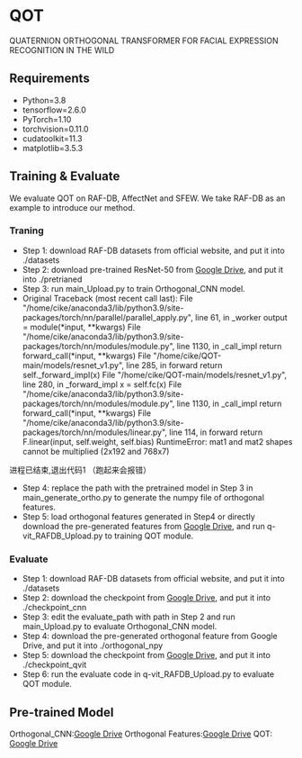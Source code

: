 # QOT
QUATERNION ORTHOGONAL TRANSFORMER FOR FACIAL EXPRESSION RECOGNITION IN THE WILD
## Requirements
- Python=3.8
- tensorflow=2.6.0
- PyTorch=1.10
- torchvision=0.11.0
- cudatoolkit=11.3
- matplotlib=3.5.3

## Training & Evaluate
We evaluate QOT on RAF-DB, AffectNet and SFEW. We take RAF-DB as an example to introduce our method.
### Traning
- Step 1: download RAF-DB datasets from official website, and put it into ./datasets
- Step 2: download pre-trained ResNet-50 from [Google Drive](https://drive.google.com/file/d/1gbaCNiNdpnYEnc9ygdB-u7eEnV5Sd_1c/view?usp=sharing), and put it into ./pretrianed
- Step 3: run main_Upload.py to train Orthogonal_CNN model.     
- Original Traceback (most recent call last):
  File "/home/cike/anaconda3/lib/python3.9/site-packages/torch/nn/parallel/parallel_apply.py", line 61, in _worker
    output = module(*input, **kwargs)
  File "/home/cike/anaconda3/lib/python3.9/site-packages/torch/nn/modules/module.py", line 1130, in _call_impl
    return forward_call(*input, **kwargs)
  File "/home/cike/QOT-main/models/resnet_v1.py", line 285, in forward
    return self._forward_impl(x)
  File "/home/cike/QOT-main/models/resnet_v1.py", line 280, in _forward_impl
    x = self.fc(x)
  File "/home/cike/anaconda3/lib/python3.9/site-packages/torch/nn/modules/module.py", line 1130, in _call_impl
    return forward_call(*input, **kwargs)
  File "/home/cike/anaconda3/lib/python3.9/site-packages/torch/nn/modules/linear.py", line 114, in forward
    return F.linear(input, self.weight, self.bias)
RuntimeError: mat1 and mat2 shapes cannot be multiplied (2x192 and 768x7)


进程已结束,退出代码1
（跑起来会报错）
- Step 4: replace the path with the pretrained model in Step 3 in main_generate_ortho.py to generate the numpy file of orthogonal features.
- Step 5: load orthogonal features generated in Step4 or directly download the pre-generated features from [Google Drive](https://drive.google.com/file/d/1MYJm235ZINywXBcZ0Z4nBqT3JUMROoaA/view?usp=sharing), and run q-vit_RAFDB_Upload.py to training QOT module.
### Evaluate
- Step 1: download RAF-DB datasets from official website, and put it into ./datasets
- Step 2: download the checkpoint from [Google Drive](https://drive.google.com/file/d/14pxYAWQCaAdk64xP8A9i2egOVEQ365L_/view?usp=sharing), and put it into ./checkpoint_cnn
- Step 3: edit the evaluate_path with path in Step 2 and run main_Upload.py to evaluate Orthogonal_CNN model.
- Step 4: download the pre-generated orthogonal feature from Google Drive, and put it into ./orthogonal_npy
- Step 5: download the checkpoint from [Google Drive](https://drive.google.com/file/d/1S9nCW4WZSqVKCalwbzCaRzh_Cuz-rqy8/view?usp=sharing), and put it into ./checkpoint_qvit
- Step 6: run the evaluate code in q-vit_RAFDB_Upload.py to evaluate QOT module.

## Pre-trained Model
Orthogonal_CNN:[Google Drive](https://drive.google.com/file/d/14pxYAWQCaAdk64xP8A9i2egOVEQ365L_/view?usp=sharing)
Orthogonal Features:[Google Drive](https://drive.google.com/file/d/1MYJm235ZINywXBcZ0Z4nBqT3JUMROoaA/view?usp=sharing)
QOT: [Google Drive](https://drive.google.com/file/d/1S9nCW4WZSqVKCalwbzCaRzh_Cuz-rqy8/view?usp=sharing)


